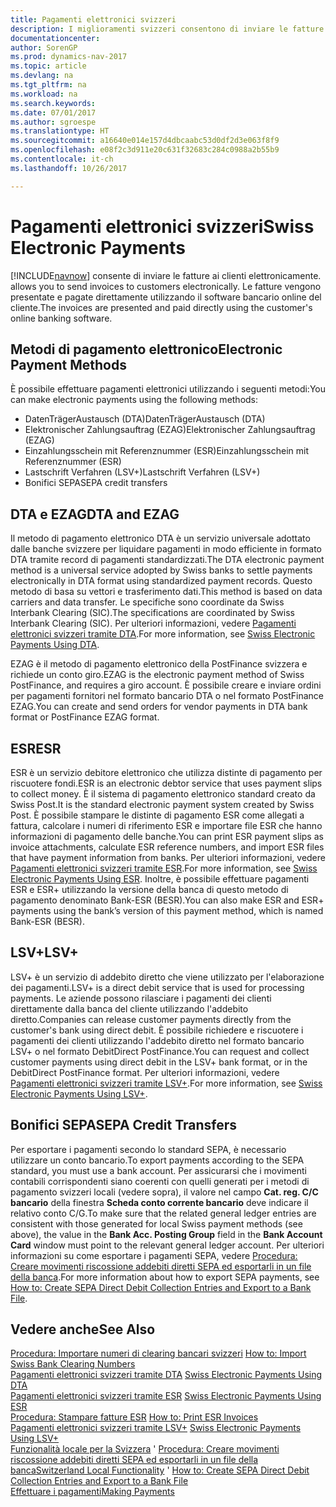 ```yaml
---
title: Pagamenti elettronici svizzeri
description: I miglioramenti svizzeri consentono di inviare le fatture ai clienti elettronicamente. Le fatture vengono presentate e pagate direttamente utilizzando il software bancario online del cliente.
documentationcenter: 
author: SorenGP
ms.prod: dynamics-nav-2017
ms.topic: article
ms.devlang: na
ms.tgt_pltfrm: na
ms.workload: na
ms.search.keywords: 
ms.date: 07/01/2017
ms.author: sgroespe
ms.translationtype: HT
ms.sourcegitcommit: a16640e014e157d4dbcaabc53d0df2d3e063f8f9
ms.openlocfilehash: e08f2c3d911e20c631f32683c284c0988a2b55b9
ms.contentlocale: it-ch
ms.lasthandoff: 10/26/2017

---
```

# <a name="swiss-electronic-payments"></a><span data-ttu-id="89a8d-104">Pagamenti elettronici svizzeri</span><span class="sxs-lookup"><span data-stu-id="89a8d-104">Swiss Electronic Payments</span></span>
[!INCLUDE[navnow](../../includes/navnow_md.md)]<span data-ttu-id="89a8d-105"> consente di inviare le fatture ai clienti elettronicamente.</span><span class="sxs-lookup"><span data-stu-id="89a8d-105"> allows you to send invoices to customers electronically.</span></span> <span data-ttu-id="89a8d-106">Le fatture vengono presentate e pagate direttamente utilizzando il software bancario online del cliente.</span><span class="sxs-lookup"><span data-stu-id="89a8d-106">The invoices are presented and paid directly using the customer's online banking software.</span></span>  

## <a name="electronic-payment-methods"></a><span data-ttu-id="89a8d-107">Metodi di pagamento elettronico</span><span class="sxs-lookup"><span data-stu-id="89a8d-107">Electronic Payment Methods</span></span>  
<span data-ttu-id="89a8d-108">È possibile effettuare pagamenti elettronici utilizzando i seguenti metodi:</span><span class="sxs-lookup"><span data-stu-id="89a8d-108">You can make electronic payments using the following methods:</span></span>  

- <span data-ttu-id="89a8d-109">DatenTrägerAustausch (DTA)</span><span class="sxs-lookup"><span data-stu-id="89a8d-109">DatenTrägerAustausch (DTA)</span></span>  
- <span data-ttu-id="89a8d-110">Elektronischer Zahlungsauftrag (EZAG)</span><span class="sxs-lookup"><span data-stu-id="89a8d-110">Elektronischer Zahlungsauftrag (EZAG)</span></span>  
- <span data-ttu-id="89a8d-111">Einzahlungsschein mit Referenznummer (ESR)</span><span class="sxs-lookup"><span data-stu-id="89a8d-111">Einzahlungsschein mit Referenznummer (ESR)</span></span>  
- <span data-ttu-id="89a8d-112">Lastschrift Verfahren (LSV+)</span><span class="sxs-lookup"><span data-stu-id="89a8d-112">Lastschrift Verfahren (LSV+)</span></span>  
- <span data-ttu-id="89a8d-113">Bonifici SEPA</span><span class="sxs-lookup"><span data-stu-id="89a8d-113">SEPA credit transfers</span></span>  

## <a name="dta-and-ezag"></a><span data-ttu-id="89a8d-114">DTA e EZAG</span><span class="sxs-lookup"><span data-stu-id="89a8d-114">DTA and EZAG</span></span>  
<span data-ttu-id="89a8d-115">Il metodo di pagamento elettronico DTA è un servizio universale adottato dalle banche svizzere per liquidare pagamenti in modo efficiente in formato DTA tramite record di pagamenti standardizzati.</span><span class="sxs-lookup"><span data-stu-id="89a8d-115">The DTA electronic payment method is a universal service adopted by Swiss banks to settle payments electronically in DTA format using standardized payment records.</span></span> <span data-ttu-id="89a8d-116">Questo metodo di basa su vettori e trasferimento dati.</span><span class="sxs-lookup"><span data-stu-id="89a8d-116">This method is based on data carriers and data transfer.</span></span> <span data-ttu-id="89a8d-117">Le specifiche sono coordinate da Swiss Interbank Clearing (SIC).</span><span class="sxs-lookup"><span data-stu-id="89a8d-117">The specifications are coordinated by Swiss Interbank Clearing (SIC).</span></span> <span data-ttu-id="89a8d-118">Per ulteriori informazioni, vedere [Pagamenti elettronici svizzeri tramite DTA](swiss-electronic-payments-using-dta.md).</span><span class="sxs-lookup"><span data-stu-id="89a8d-118">For more information, see [Swiss Electronic Payments Using DTA](swiss-electronic-payments-using-dta.md).</span></span>  

<span data-ttu-id="89a8d-119">EZAG è il metodo di pagamento elettronico della PostFinance svizzera e richiede un conto giro.</span><span class="sxs-lookup"><span data-stu-id="89a8d-119">EZAG is the electronic payment method of Swiss PostFinance, and requires a giro account.</span></span> <span data-ttu-id="89a8d-120">È possibile creare e inviare ordini per pagamenti fornitori nel formato bancario DTA o nel formato PostFinance EZAG.</span><span class="sxs-lookup"><span data-stu-id="89a8d-120">You can create and send orders for vendor payments in DTA bank format or PostFinance EZAG format.</span></span>  

## <a name="esr"></a><span data-ttu-id="89a8d-121">ESR</span><span class="sxs-lookup"><span data-stu-id="89a8d-121">ESR</span></span>  
<span data-ttu-id="89a8d-122">ESR è un servizio debitore elettronico che utilizza distinte di pagamento per riscuotere fondi.</span><span class="sxs-lookup"><span data-stu-id="89a8d-122">ESR is an electronic debtor service that uses payment slips to collect money.</span></span> <span data-ttu-id="89a8d-123">È il sistema di pagamento elettronico standard creato da Swiss Post.</span><span class="sxs-lookup"><span data-stu-id="89a8d-123">It is the standard electronic payment system created by Swiss Post.</span></span> <span data-ttu-id="89a8d-124">È possibile stampare le distinte di pagamento ESR come allegati a fattura, calcolare i numeri di riferimento ESR e importare file ESR che hanno informazioni di pagamento delle banche.</span><span class="sxs-lookup"><span data-stu-id="89a8d-124">You can print ESR payment slips as invoice attachments, calculate ESR reference numbers, and import ESR files that have payment information from banks.</span></span> <span data-ttu-id="89a8d-125">Per ulteriori informazioni, vedere [Pagamenti elettronici svizzeri tramite ESR](how-to-print-esr-invoices.md).</span><span class="sxs-lookup"><span data-stu-id="89a8d-125">For more information, see [Swiss Electronic Payments Using ESR](how-to-print-esr-invoices.md).</span></span> <span data-ttu-id="89a8d-126">Inoltre, è possibile effettuare pagamenti ESR e ESR+ utilizzando la versione della banca di questo metodo di pagamento denominato Bank-ESR (BESR).</span><span class="sxs-lookup"><span data-stu-id="89a8d-126">You can also make ESR and ESR+ payments using the bank’s version of this payment method, which is named Bank-ESR (BESR).</span></span>  

## <a name="lsv"></a><span data-ttu-id="89a8d-127">LSV+</span><span class="sxs-lookup"><span data-stu-id="89a8d-127">LSV+</span></span>  
<span data-ttu-id="89a8d-128">LSV+ è un servizio di addebito diretto che viene utilizzato per l'elaborazione dei pagamenti.</span><span class="sxs-lookup"><span data-stu-id="89a8d-128">LSV+ is a direct debit service that is used for processing payments.</span></span> <span data-ttu-id="89a8d-129">Le aziende possono rilasciare i pagamenti dei clienti direttamente dalla banca del cliente utilizzando l'addebito diretto.</span><span class="sxs-lookup"><span data-stu-id="89a8d-129">Companies can release customer payments directly from the customer's bank using direct debit.</span></span> <span data-ttu-id="89a8d-130">È possibile richiedere e riscuotere i pagamenti dei clienti utilizzando l'addebito diretto nel formato bancario LSV+ o nel formato DebitDirect PostFinance.</span><span class="sxs-lookup"><span data-stu-id="89a8d-130">You can request and collect customer payments using direct debit in the LSV+ bank format, or in the DebitDirect PostFinance format.</span></span> <span data-ttu-id="89a8d-131">Per ulteriori informazioni, vedere [Pagamenti elettronici svizzeri tramite LSV+](swiss-electronic-payments-using-lsv-.md).</span><span class="sxs-lookup"><span data-stu-id="89a8d-131">For more information, see [Swiss Electronic Payments Using LSV+](swiss-electronic-payments-using-lsv-.md).</span></span>  

## <a name="sepa-credit-transfers"></a><span data-ttu-id="89a8d-132">Bonifici SEPA</span><span class="sxs-lookup"><span data-stu-id="89a8d-132">SEPA Credit Transfers</span></span>  
<span data-ttu-id="89a8d-133">Per esportare i pagamenti secondo lo standard SEPA, è necessario utilizzare un conto bancario.</span><span class="sxs-lookup"><span data-stu-id="89a8d-133">To export payments according to the SEPA standard, you must use a bank account.</span></span> <span data-ttu-id="89a8d-134">Per assicurarsi che i movimenti contabili corrispondenti siano coerenti con quelli generati per i metodi di pagamento svizzeri locali (vedere sopra), il valore nel campo **Cat. reg. C/C bancario** della finestra **Scheda conto corrente bancario** deve indicare il relativo conto C/G.</span><span class="sxs-lookup"><span data-stu-id="89a8d-134">To make sure that the related general ledger entries are consistent with those generated for local Swiss payment methods (see above), the value in the **Bank Acc. Posting Group** field in the **Bank Account Card** window must point to the relevant general ledger account.</span></span> <span data-ttu-id="89a8d-135">Per ulteriori informazioni su come esportare i pagamenti SEPA, vedere [Procedura: Creare movimenti riscossione addebiti diretti SEPA ed esportarli in un file della banca](../../finance-how-create-sepa-direct-debit-collection-entries-export-bank-file.md).</span><span class="sxs-lookup"><span data-stu-id="89a8d-135">For more information about how to export SEPA payments, see [How to: Create SEPA Direct Debit Collection Entries and Export to a Bank File](../../finance-how-create-sepa-direct-debit-collection-entries-export-bank-file.md).</span></span>  

## <a name="see-also"></a><span data-ttu-id="89a8d-136">Vedere anche</span><span class="sxs-lookup"><span data-stu-id="89a8d-136">See Also</span></span>  
 <span data-ttu-id="89a8d-137">[Procedura: Importare numeri di clearing bancari svizzeri](how-to-import-swiss-bank-clearing-numbers.md) </span><span class="sxs-lookup"><span data-stu-id="89a8d-137">[How to: Import Swiss Bank Clearing Numbers](how-to-import-swiss-bank-clearing-numbers.md) </span></span>  
 <span data-ttu-id="89a8d-138">[Pagamenti elettronici svizzeri tramite DTA](swiss-electronic-payments-using-dta.md) </span><span class="sxs-lookup"><span data-stu-id="89a8d-138">[Swiss Electronic Payments Using DTA](swiss-electronic-payments-using-dta.md) </span></span>  
 <span data-ttu-id="89a8d-139">[Pagamenti elettronici svizzeri tramite ESR](swiss-electronic-payments-using-esr.md) </span><span class="sxs-lookup"><span data-stu-id="89a8d-139">[Swiss Electronic Payments Using ESR](swiss-electronic-payments-using-esr.md) </span></span>  
 <span data-ttu-id="89a8d-140">[Procedura: Stampare fatture ESR](how-to-print-esr-invoices.md) </span><span class="sxs-lookup"><span data-stu-id="89a8d-140">[How to: Print ESR Invoices](how-to-print-esr-invoices.md) </span></span>  
 <span data-ttu-id="89a8d-141">[Pagamenti elettronici svizzeri tramite LSV+](swiss-electronic-payments-using-lsv-.md) </span><span class="sxs-lookup"><span data-stu-id="89a8d-141">[Swiss Electronic Payments Using LSV+](swiss-electronic-payments-using-lsv-.md) </span></span>  
 <span data-ttu-id="89a8d-142">[Funzionalità locale per la Svizzera](switzerland-local-functionality.md)  ' [Procedura: Creare movimenti riscossione addebiti diretti SEPA ed esportarli in un file della banca](../../finance-how-create-sepa-direct-debit-collection-entries-export-bank-file.md)</span><span class="sxs-lookup"><span data-stu-id="89a8d-142">[Switzerland Local Functionality](switzerland-local-functionality.md)  ' [How to: Create SEPA Direct Debit Collection Entries and Export to a Bank File](../../finance-how-create-sepa-direct-debit-collection-entries-export-bank-file.md)</span></span>  
 [<span data-ttu-id="89a8d-143">Effettuare i pagamenti</span><span class="sxs-lookup"><span data-stu-id="89a8d-143">Making Payments</span></span>](../../payables-make-payments.md)


